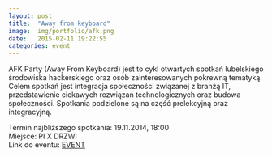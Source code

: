 ```yaml
---
layout: post
title:  "Away from keyboard"
image:  img/portfolio/afk.png
date:   2015-02-11 19:22:55
categories: event
---
```

AFK Party (Away From Keyboard) jest to cykl otwartych spotkań lubelskiego środowiska hackerskiego oraz osób zainteresowanych pokrewną tematyką. Celem spotkań jest integracja społeczności związanej z branżą IT, przedstawienie ciekawych rozwiązań technologicznych oraz budowa społeczności. Spotkania podzielone są na część prelekcyjną oraz integracyjną.


Termin najbliższego spotkania: 19.11.2014, 18:00  
Miejsce: PI X DRZWI  
Link do eventu: [EVENT][event-link]


[event-link]: https://www.facebook.com/events/464008703737222/